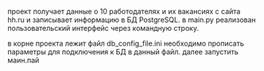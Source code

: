 проект получает данные о 10 работодателях и их вакансиях с сайта hh.ru
и записывает информацию в БД PostgreSQL. в main.py реализован
пользовательский интерфейс через командную строку.

в корне проекта лежит файл db_config_file.ini
необходимо прописать параметры для подключения к БД в данный файл.
далее запустить маин.пай